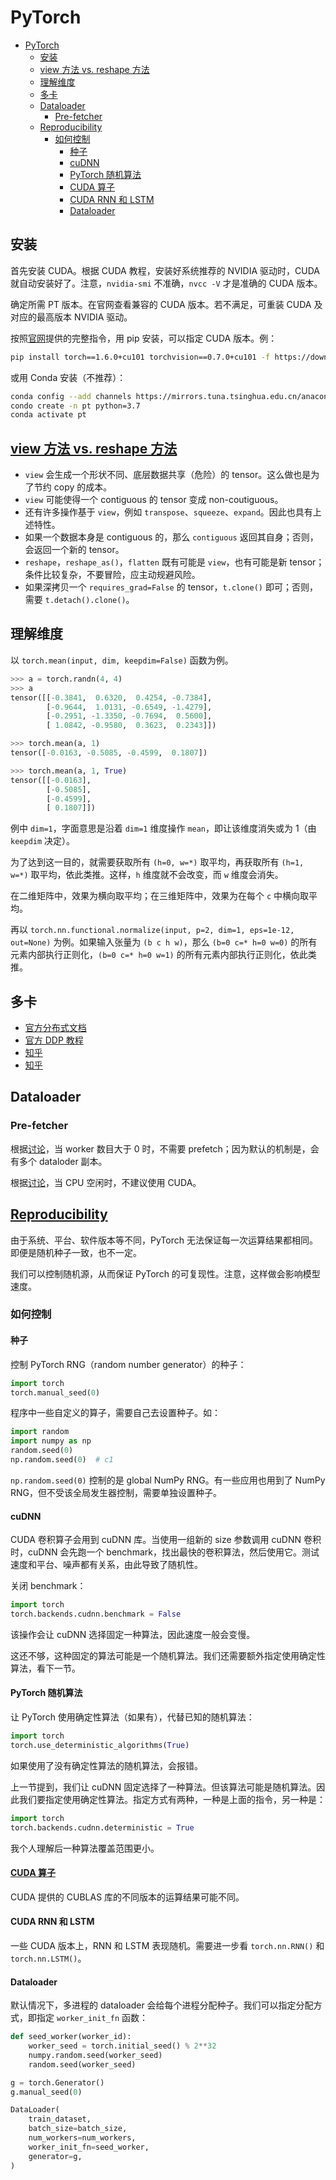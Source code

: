 # PyTorch

- [PyTorch](#pytorch)
  - [安装](#安装)
  - [view 方法 vs. reshape 方法](#view-方法-vs-reshape-方法)
  - [理解维度](#理解维度)
  - [多卡](#多卡)
  - [Dataloader](#dataloader)
    - [Pre-fetcher](#pre-fetcher)
  - [Reproducibility](#reproducibility)
    - [如何控制](#如何控制)
      - [种子](#种子)
      - [cuDNN](#cudnn)
      - [PyTorch 随机算法](#pytorch-随机算法)
      - [CUDA 算子](#cuda-算子)
      - [CUDA RNN 和 LSTM](#cuda-rnn-和-lstm)
      - [Dataloader](#dataloader-1)

## 安装

首先安装 CUDA。根据 CUDA 教程，安装好系统推荐的 NVIDIA 驱动时，CUDA 就自动安装好了。注意，`nvidia-smi` 不准确，`nvcc -V` 才是准确的 CUDA 版本。

确定所需 PT 版本。在官网查看兼容的 CUDA 版本。若不满足，可重装 CUDA 及对应的最高版本 NVIDIA 驱动。

按照[官网](https://pytorch.org/get-started/locally/)提供的完整指令，用 pip 安装，可以指定 CUDA 版本。例：

```bash
pip install torch==1.6.0+cu101 torchvision==0.7.0+cu101 -f https://download.pytorch.org/whl/torch_stable.html
```

或用 Conda 安装（不推荐）：

```bash
conda config --add channels https://mirrors.tuna.tsinghua.edu.cn/anaconda/cloud/pytorch/
condo create -n pt python=3.7
conda activate pt
```

## [view 方法 vs. reshape 方法](https://pytorch.org/docs/master/tensor_view.html#tensor-view-doc)

- `view` 会生成一个形状不同、底层数据共享（危险）的 tensor。这么做也是为了节约 copy 的成本。
- `view` 可能使得一个 contiguous 的 tensor 变成 non-coutiguous。
- 还有许多操作基于 `view`，例如 `transpose`、`squeeze`、`expand`。因此也具有上述特性。
- 如果一个数据本身是 contiguous 的，那么 `contiguous` 返回其自身；否则，会返回一个新的 tensor。
- `reshape`，`reshape_as()`，`flatten` 既有可能是 `view`，也有可能是新 tensor；条件比较复杂，不要冒险，应主动规避风险。
- 如果深拷贝一个 `requires_grad=False` 的 tensor，`t.clone()` 即可；否则，需要 `t.detach().clone()`。

## 理解维度

以 `torch.mean(input, dim, keepdim=False)` 函数为例。

```python
>>> a = torch.randn(4, 4)
>>> a
tensor([[-0.3841,  0.6320,  0.4254, -0.7384],
        [-0.9644,  1.0131, -0.6549, -1.4279],
        [-0.2951, -1.3350, -0.7694,  0.5600],
        [ 1.0842, -0.9580,  0.3623,  0.2343]])

>>> torch.mean(a, 1)
tensor([-0.0163, -0.5085, -0.4599,  0.1807])

>>> torch.mean(a, 1, True)
tensor([[-0.0163],
        [-0.5085],
        [-0.4599],
        [ 0.1807]])
```

例中 `dim=1`，字面意思是沿着 `dim=1` 维度操作 `mean`，即让该维度消失或为 1（由 `keepdim` 决定）。

为了达到这一目的，就需要获取所有 `(h=0, w=*)` 取平均，再获取所有 `(h=1, w=*)` 取平均，依此类推。这样，`h` 维度就不会改变，而 `w` 维度会消失。

在二维矩阵中，效果为横向取平均；在三维矩阵中，效果为在每个 `c` 中横向取平均。

再以 `torch.nn.functional.normalize(input, p=2, dim=1, eps=1e-12, out=None)` 为例。如果输入张量为 `(b c h w)`，那么 `(b=0 c=* h=0 w=0)` 的所有元素内部执行正则化，`(b=0 c=* h=0 w=1)` 的所有元素内部执行正则化，依此类推。

## 多卡

- [官方分布式文档](https://pytorch.org/docs/stable/distributed.html)
- [官方 DDP 教程](https://pytorch.org/tutorials/intermediate/ddp_tutorial.html)
- [知乎](https://zhuanlan.zhihu.com/p/178402798)
- [知乎](https://zhuanlan.zhihu.com/p/76638962)

## Dataloader

### Pre-fetcher

根据[讨论](https://discuss.pytorch.org/t/how-to-prefetch-data-when-processing-with-gpu/548/45)，当 worker 数目大于 0 时，不需要 prefetch；因为默认的机制是，会有多个 dataloder 副本。

根据[讨论](https://discuss.pytorch.org/t/how-to-prefetch-data-when-processing-with-gpu/548/19)，当 CPU 空闲时，不建议使用 CUDA。

## [Reproducibility](https://pytorch.org/docs/stable/notes/randomness.html)

由于系统、平台、软件版本等不同，PyTorch 无法保证每一次运算结果都相同。即便是随机种子一致，也不一定。

我们可以控制随机源，从而保证 PyTorch 的可复现性。注意，这样做会影响模型速度。

### 如何控制

#### 种子

控制 PyTorch RNG（random number generator）的种子：

```python
import torch
torch.manual_seed(0)
```

程序中一些自定义的算子，需要自己去设置种子。如：

```python
import random
import numpy as np
random.seed(0)
np.random.seed(0)  # c1
```

`np.random.seed(0)` 控制的是 global NumPy RNG。有一些应用也用到了 NumPy RNG，但不受该全局发生器控制，需要单独设置种子。

#### cuDNN

CUDA 卷积算子会用到 cuDNN 库。当使用一组新的 size 参数调用 cuDNN 卷积时，cuDNN 会先跑一个 benchmark，找出最快的卷积算法，然后使用它。测试速度和平台、噪声都有关系，由此导致了随机性。

关闭 benchmark：

```python
import torch
torch.backends.cudnn.benchmark = False
```

该操作会让 cuDNN 选择固定一种算法，因此速度一般会变慢。

这还不够，这种固定的算法可能是一个随机算法。我们还需要额外指定使用确定性算法，看下一节。

#### PyTorch 随机算法

让 PyTorch 使用确定性算法（如果有），代替已知的随机算法：

```python
import torch
torch.use_deterministic_algorithms(True)
```

如果使用了没有确定性算法的随机算法，会报错。

上一节提到，我们让 cuDNN 固定选择了一种算法。但该算法可能是随机算法。因此我们要指定使用确定性算法。指定方式有两种，一种是上面的指令，另一种是：

```python
import torch
torch.backends.cudnn.deterministic = True
```

我个人理解后一种算法覆盖范围更小。

#### [CUDA 算子](https://docs.nvidia.com/cuda/cublas/index.html#cublasApi_reproducibility)

CUDA 提供的 CUBLAS 库的不同版本的运算结果可能不同。

#### CUDA RNN 和 LSTM

一些 CUDA 版本上，RNN 和 LSTM 表现随机。需要进一步看 `torch.nn.RNN()` 和 `torch.nn.LSTM()`。

#### Dataloader

默认情况下，多进程的 dataloader 会给每个进程分配种子。我们可以指定分配方式，即指定 `worker_init_fn` 函数：

```python
def seed_worker(worker_id):
    worker_seed = torch.initial_seed() % 2**32
    numpy.random.seed(worker_seed)
    random.seed(worker_seed)

g = torch.Generator()
g.manual_seed(0)

DataLoader(
    train_dataset,
    batch_size=batch_size,
    num_workers=num_workers,
    worker_init_fn=seed_worker,
    generator=g,
)
```
